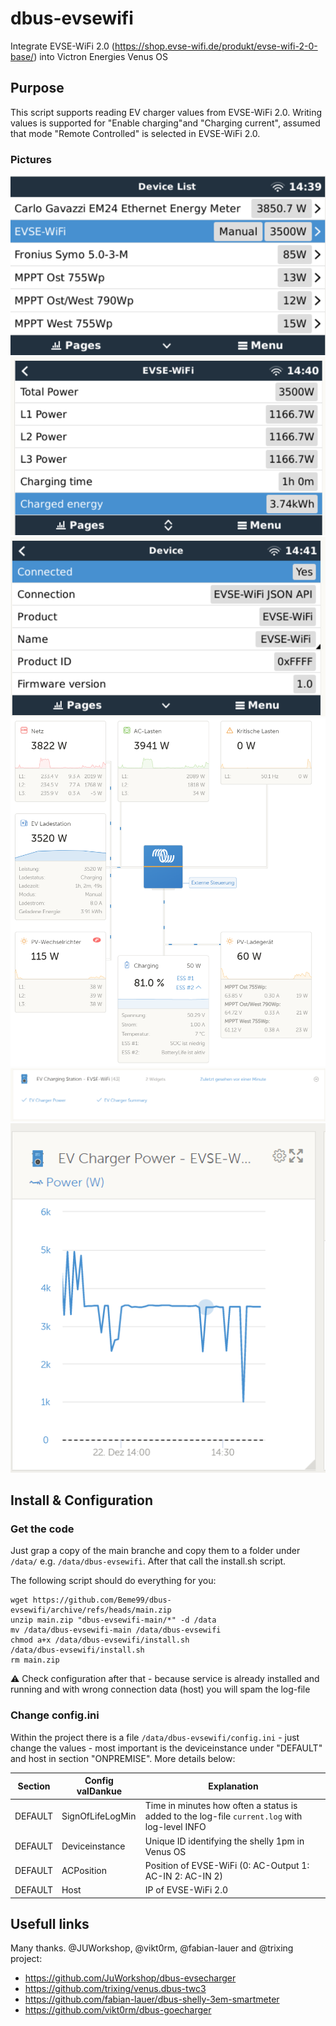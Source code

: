 # dbus-evsewifi
Integrate EVSE-WiFi 2.0 (https://shop.evse-wifi.de/produkt/evse-wifi-2-0-base/) into Victron Energies Venus OS

## Purpose
This script supports reading EV charger values from EVSE-WiFi 2.0. Writing values is supported for "Enable charging"and  "Charging current", assumed that mode "Remote Controlled" is selected in EVSE-WiFi 2.0.

### Pictures
![Remote Console - Overview](img/1-DeviceList.png) 
![](img/2-EVSE.png)
![](img/3-Device.png)
![](img/4-VRM_Portal.png)
![](img/5-VRM_Devices.png)
![](img/6-VRM_Graph.png)

## Install & Configuration
### Get the code
Just grap a copy of the main branche and copy them to a folder under `/data/` e.g. `/data/dbus-evsewifi`.
After that call the install.sh script.

The following script should do everything for you:
```
wget https://github.com/Beme99/dbus-evsewifi/archive/refs/heads/main.zip
unzip main.zip "dbus-evsewifi-main/*" -d /data
mv /data/dbus-evsewifi-main /data/dbus-evsewifi
chmod a+x /data/dbus-evsewifi/install.sh
/data/dbus-evsewifi/install.sh
rm main.zip
```
⚠️ Check configuration after that - because service is already installed and running and with wrong connection data (host) you will spam the log-file

### Change config.ini
Within the project there is a file `/data/dbus-evsewifi/config.ini` - just change the values - most important is the deviceinstance under "DEFAULT" and host in section "ONPREMISE". More details below:

| Section  | Config valDankue | Explanation |
| ------------- | ------------- | ------------- |
| DEFAULT  | SignOfLifeLogMin  | Time in minutes how often a status is added to the log-file `current.log` with log-level INFO |
| DEFAULT  | Deviceinstance | Unique ID identifying the shelly 1pm in Venus OS |
| DEFAULT  | ACPosition | Position of EVSE-WiFi (0: AC-Output 1: AC-IN 2: AC-IN 2)
| DEFAULT  | Host | IP of EVSE-WiFi 2.0


## Usefull links
Many thanks. @JUWorkshop, @vikt0rm, @fabian-lauer and @trixing project:
- https://github.com/JuWorkshop/dbus-evsecharger
- https://github.com/trixing/venus.dbus-twc3
- https://github.com/fabian-lauer/dbus-shelly-3em-smartmeter
- https://github.com/vikt0rm/dbus-goecharger
